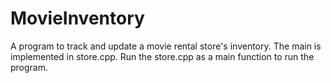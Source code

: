 # MovieInventory
A program to track and update a movie rental store's inventory. 
The main is implemented in store.cpp. Run the store.cpp as a main function to run the program.
